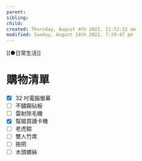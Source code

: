 ```yaml
---
parent: 
sibling: 
child: 
created: Thursday, August 4th 2022, 11:52:12 am
modified: Sunday, August 14th 2022, 7:29:47 pm
---
```

[[●日常生活]]
# 購物清單

- [x] 32 吋電腦螢幕
- [ ] 不鏽鋼砧板
- [ ] 雷射除毛機
- [x] 幫姬買讀卡機
- [ ] 老虎鉗
- [ ] 雙人竹席
- [ ] 拖把
- [ ] 木頭螺絲